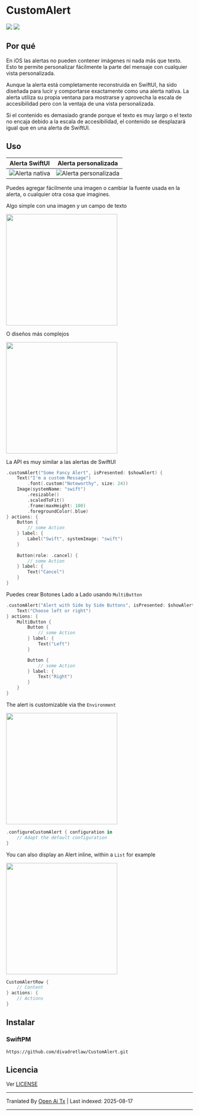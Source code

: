 # CustomAlert

[![](https://img.shields.io/endpoint?url=https%3A%2F%2Fswiftpackageindex.com%2Fapi%2Fpackages%2Fdivadretlaw%2FCustomAlert%2Fbadge%3Ftype%3Dplatforms)](https://swiftpackageindex.com/divadretlaw/CustomAlert)
[![](https://img.shields.io/endpoint?url=https%3A%2F%2Fswiftpackageindex.com%2Fapi%2Fpackages%2Fdivadretlaw%2FCustomAlert%2Fbadge%3Ftype%3Dswift-versions)](https://swiftpackageindex.com/divadretlaw/CustomAlert)

## Por qué

En iOS las alertas no pueden contener imágenes ni nada más que texto. Esto te permite personalizar fácilmente la parte del mensaje con cualquier vista personalizada.

Aunque la alerta está completamente reconstruida en SwiftUI, ha sido diseñada para lucir y comportarse exactamente como una alerta nativa. La alerta utiliza su propia ventana para mostrarse y aprovecha la escala de accesibilidad pero con la ventaja de una vista personalizada.

Si el contenido es demasiado grande porque el texto es muy largo o el texto no encaja debido a la escala de accesibilidad, el contenido se desplazará igual que en una alerta de SwiftUI.

## Uso

| Alerta SwiftUI | Alerta personalizada |
|:-:|:-:|
| ![Alerta nativa](https://raw.githubusercontent.com/divadretlaw/CustomAlert/main/Sources/CustomAlert/Documentation.docc/Resources/SwiftUI.png) | ![Alerta personalizada](https://raw.githubusercontent.com/divadretlaw/CustomAlert/main/Sources/CustomAlert/Documentation.docc/Resources/Custom.png) |

Puedes agregar fácilmente una imagen o cambiar la fuente usada en la alerta, o cualquier otra cosa que imagines.

Algo simple con una imagen y un campo de texto

<img src="https://raw.githubusercontent.com/divadretlaw/CustomAlert/main/Sources/CustomAlert/Documentation.docc/Resources/Fancy.png" width="300">

O diseños más complejos

<img src="https://raw.githubusercontent.com/divadretlaw/CustomAlert/main/Sources/CustomAlert/Documentation.docc/Resources/Complex.png" width="300">

La API es muy similar a las alertas de SwiftUI

```swift
.customAlert("Some Fancy Alert", isPresented: $showAlert) {
    Text("I'm a custom Message")
        .font(.custom("Noteworthy", size: 24))
    Image(systemName: "swift")
        .resizable()
        .scaledToFit()
        .frame(maxHeight: 100)
        .foregroundColor(.blue)
} actions: {
    Button {
        // some Action
    } label: {
        Label("Swift", systemImage: "swift")
    }
    
    Button(role: .cancel) {
        // some Action
    } label: {
        Text("Cancel")
    }
}
```

Puedes crear Botones Lado a Lado usando `MultiButton`

```swift
.customAlert("Alert with Side by Side Buttons", isPresented: $showAlert) {
    Text("Choose left or right")
} actions: {
    MultiButton {
        Button {
            // some Action
        } label: {
            Text("Left")
        }

        Button {
            // some Action
        } label: {
            Text("Right")
        }
    }
}
```

The alert is customizable via the `Environment`

<img src="https://raw.githubusercontent.com/divadretlaw/CustomAlert/main/Sources/CustomAlert/Documentation.docc/Resources/CustomConfiguration.png" width="300">

```swift
.configureCustomAlert { configuration in
    // Adapt the default configuration
}
```

You can also display an Alert inline, within a `List` for example

<img src="https://raw.githubusercontent.com/divadretlaw/CustomAlert/main/Sources/CustomAlert/Documentation.docc/Resources/InlineAlert.png" width="300">

```swift
CustomAlertRow {
    // Content
} actions: {
    // Actions
}
```

## Instalar

### SwiftPM

```
https://github.com/divadretlaw/CustomAlert.git
```

## Licencia

Ver [LICENSE](LICENSE)


---

Tranlated By [Open Ai Tx](https://github.com/OpenAiTx/OpenAiTx) | Last indexed: 2025-08-17

---